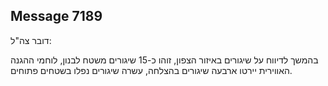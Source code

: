 ## Message 7189

דובר צה"ל:

בהמשך לדיווח על שיגורים באיזור הצפון, זוהו כ-15 שיגורים משטח לבנון, לוחמי ההגנה האווירית יירטו ארבעה שיגורים בהצלחה, עשרה שיגורים נפלו בשטחים פתוחים.

